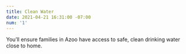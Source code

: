 ```yaml
---
title: Clean Water
date: 2021-04-21 16:31:00 -07:00
num: '1'
---
```


You’ll ensure families in Azoo have access to safe, clean drinking water close to home.
